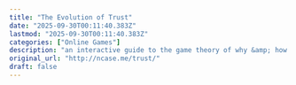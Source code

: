 ```yaml
---
title: "The Evolution of Trust"
date: "2025-09-30T00:11:40.383Z"
lastmod: "2025-09-30T00:11:40.383Z"
categories: ["Online Games"]
description: "an interactive guide to the game theory of why &amp; how we trust each other"
original_url: "http://ncase.me/trust/"
draft: false
---
```

